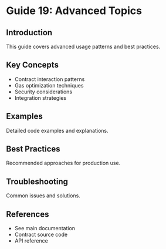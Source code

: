 # Guide 19: Advanced Topics

## Introduction
This guide covers advanced usage patterns and best practices.

## Key Concepts
- Contract interaction patterns
- Gas optimization techniques
- Security considerations
- Integration strategies

## Examples
Detailed code examples and explanations.

## Best Practices
Recommended approaches for production use.

## Troubleshooting
Common issues and solutions.

## References
- See main documentation
- Contract source code
- API reference
